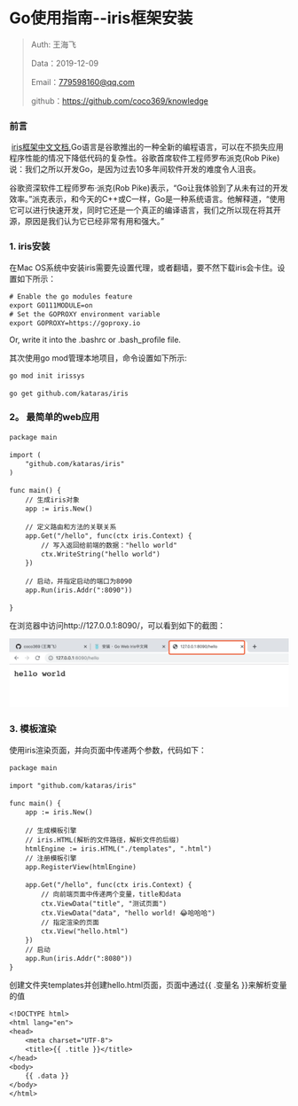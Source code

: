 # Go使用指南--iris框架安装

> Auth: 王海飞
>
> Data：2019-12-09
>
> Email：779598160@qq.com
>
> github：https://github.com/coco369/knowledge

### 前言

​   [iris框架中文文档](https://www.studyiris.com/doc/),Go语言是谷歌推出的一种全新的编程语言，可以在不损失应用程序性能的情况下降低代码的复杂性。谷歌首席软件工程师罗布派克(Rob Pike)说：我们之所以开发Go，是因为过去10多年间软件开发的难度令人沮丧。

   谷歌资深软件工程师罗布·派克(Rob Pike)表示，“Go让我体验到了从未有过的开发效率。”派克表示，和今天的C++或C一样，Go是一种系统语言。他解释道，“使用它可以进行快速开发，同时它还是一个真正的编译语言，我们之所以现在将其开源，原因是我们认为它已经非常有用和强大。”


### 1. iris安装

在Mac OS系统中安装iris需要先设置代理，或者翻墙，要不然下载iris会卡住。设置如下所示：

    # Enable the go modules feature
    export GO111MODULE=on
    # Set the GOPROXY environment variable
    export GOPROXY=https://goproxy.io

Or, write it into the .bashrc or .bash_profile file.


其次使用go mod管理本地项目，命令设置如下所示:

    go mod init irissys
    
    go get github.com/kataras/iris
    

### 2。 最简单的web应用

```
package main

import (
	"github.com/kataras/iris"
)

func main() {
	// 生成iris对象
	app := iris.New()

	// 定义路由和方法的关联关系
	app.Get("/hello", func(ctx iris.Context) {
		// 写入返回给前端的数据："hello world"
		ctx.WriteString("hello world")
	})

	// 启动，并指定启动的端口为8090
	app.Run(iris.Addr(":8090"))

}
```
    
在浏览器中访问http://127.0.0.1:8090/，可以看到如下的截图：

![](../../images/iris的启动1.png)
    
### 3. 模板渲染

使用iris渲染页面，并向页面中传递两个参数，代码如下：

```
package main

import "github.com/kataras/iris"

func main() {
	app := iris.New()

	// 生成模板引擎
	// iris.HTML(解析的文件路径，解析文件的后缀)
	htmlEngine := iris.HTML("./templates", ".html")
	// 注册模板引擎
	app.RegisterView(htmlEngine)

	app.Get("/hello", func(ctx iris.Context) {
		// 向前端页面中传递两个变量，title和data
		ctx.ViewData("title", "测试页面")
		ctx.ViewData("data", "hello world! 😂哈哈哈")
		// 指定渲染的页面
		ctx.View("hello.html")
	})
	// 启动
	app.Run(iris.Addr(":8080"))
}

```

创建文件夹templates并创建hello.html页面，页面中通过{{ .变量名 }}来解析变量的值
```
<!DOCTYPE html>
<html lang="en">
<head>
    <meta charset="UTF-8">
    <title>{{ .title }}</title>
</head>
<body>
    {{ .data }}
</body>
</html>
```
    
    